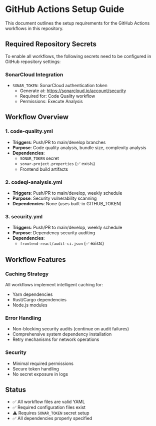 # GitHub Actions Setup Guide

This document outlines the setup requirements for the GitHub Actions workflows in this repository.

## Required Repository Secrets

To enable all workflows, the following secrets need to be configured in GitHub repository settings:

### SonarCloud Integration
- `SONAR_TOKEN`: SonarCloud authentication token
  - Generate at: https://sonarcloud.io/account/security
  - Required for: Code Quality workflow
  - Permissions: Execute Analysis

## Workflow Overview

### 1. **code-quality.yml**
- **Triggers**: Push/PR to main/develop branches
- **Purpose**: Code quality analysis, bundle size, complexity analysis
- **Dependencies**: 
  - `SONAR_TOKEN` secret
  - `sonar-project.properties` (✅ exists)
  - Frontend build artifacts

### 2. **codeql-analysis.yml**
- **Triggers**: Push/PR to main/develop, weekly schedule
- **Purpose**: Security vulnerability scanning
- **Dependencies**: None (uses built-in GITHUB_TOKEN)

### 3. **security.yml**
- **Triggers**: Push/PR to main/develop, weekly schedule
- **Purpose**: Dependency security auditing
- **Dependencies**: 
  - `frontend-react/audit-ci.json` (✅ exists)

## Workflow Features

### Caching Strategy
All workflows implement intelligent caching for:
- Yarn dependencies
- Rust/Cargo dependencies
- Node.js modules

### Error Handling
- Non-blocking security audits (continue on audit failures)
- Comprehensive system dependency installation
- Retry mechanisms for network operations

### Security
- Minimal required permissions
- Secure token handling
- No secret exposure in logs

## Status
- ✅ All workflow files are valid YAML
- ✅ Required configuration files exist
- ⚠️  Requires `SONAR_TOKEN` secret setup
- ✅ All dependencies properly specified